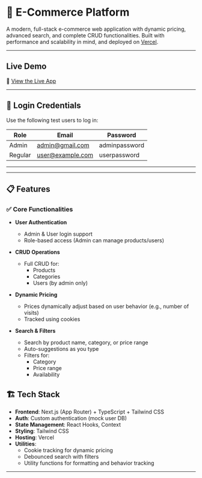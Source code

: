 # 🛒 E-Commerce Platform

A modern, full-stack e-commerce web application with dynamic pricing, advanced search, and complete CRUD functionalities. Built with performance and scalability in mind, and deployed on [Vercel](https://vercel.com).

---

##  Live Demo

🔗 [View the Live App](https://vercel.com/vijaydharsans-projects/ecommerce/EpZ34wicZMCSiS2fXbqrn7ZMza62)

---

## 👤 Login Credentials

Use the following test users to log in:

| Role    | Email             | Password       |
|---------|-------------------|----------------|
| Admin   | admin@gmail.com   | adminpassword  |
| Regular | user@example.com  | userpassword   |

---

---

## 📋 Features

### ✅ Core Functionalities

- **User Authentication**
  - Admin & User login support
  - Role-based access (Admin can manage products/users)

- **CRUD Operations**
  - Full CRUD for:
    - Products
    - Categories
    - Users (by admin only)

- **Dynamic Pricing**
  - Prices dynamically adjust based on user behavior (e.g., number of visits)
  - Tracked using cookies

- **Search & Filters**
  - Search by product name, category, or price range
  - Auto-suggestions as you type
  - Filters for:
    - Category
    - Price range
    - Availability



## 🏗️ Tech Stack

- **Frontend**: Next.js (App Router) + TypeScript + Tailwind CSS
- **Auth**: Custom authentication (mock user DB)
- **State Management**: React Hooks, Context
- **Styling**: Tailwind CSS
- **Hosting**: Vercel
- **Utilities**:
  - Cookie tracking for dynamic pricing
  - Debounced search with filters
  - Utility functions for formatting and behavior tracking

---


